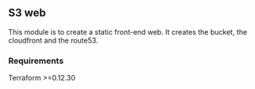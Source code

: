## S3 web

This module is to create a static front-end web. It creates the bucket, the cloudfront and the route53.

### Requirements

Terraform >=0.12.30